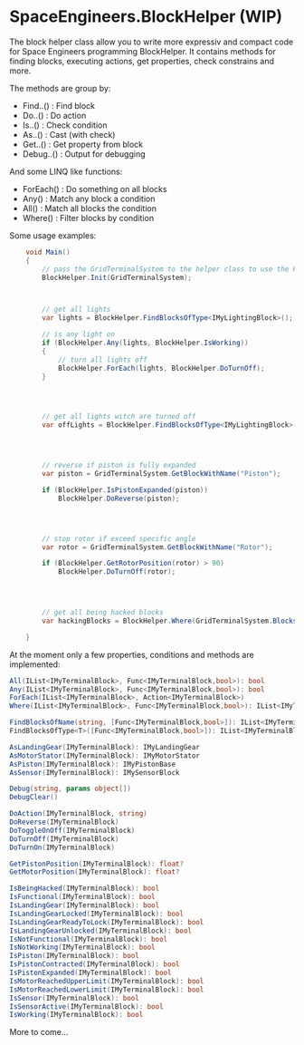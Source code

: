 SpaceEngineers.BlockHelper (WIP)
================================

The block helper class allow you to write more expressiv and compact code for Space Engineers programming BlockHelper.
It contains methods for finding blocks, executing actions, get properties, check constrains and more.

The methods are group by:
- Find..() : Find block
- Do..() : Do action
- Is..() : Check condition
- As..() : Cast (with check)
- Get..() : Get property from block
- Debug..() : Output for debugging

And some LINQ like functions:
- ForEach() : Do something on all blocks
- Any() : Match any block a condition
- All() : Match all blocks the condition
- Where() : Filter blocks by condition

Some usage examples:
```csharp
    void Main()
    {
        // pass the GridTerminalSystem to the helper class to use the Find..() methods
        BlockHelper.Init(GridTerminalSystem);



        // get all lights
        var lights = BlockHelper.FindBlocksOfType<IMyLightingBlock>();

        // is any light on
        if (BlockHelper.Any(lights, BlockHelper.IsWorking))
        {
            // turn all lights off
            BlockHelper.ForEach(lights, BlockHelper.DoTurnOff);
        }




        // get all lights witch are turned off
        var offLights = BlockHelper.FindBlocksOfType<IMyLightingBlock>(BlockHelper.IsNotWorking);




        // reverse if piston is fully expanded
        var piston = GridTerminalSystem.GetBlockWithName("Piston");

        if (BlockHelper.IsPistonExpanded(piston))
            BlockHelper.DoReverse(piston);




        // stop rotor if exceed specific angle
        var rotor = GridTerminalSystem.GetBlockWithName("Rotor");

        if (BlockHelper.GetRotorPosition(rotor) > 90)
            BlockHelper.DoTurnOff(rotor);



            
        // get all being hacked blocks
        var hackingBlocks = BlockHelper.Where(GridTerminalSystem.Blocks, BlockHelper.IsBeingHacked);

    }
```

At the moment only a few properties, conditions and methods are implemented:

```csharp
All(IList<IMyTerminalBlock>, Func<IMyTerminalBlock,bool>): bool 
Any(IList<IMyTerminalBlock>, Func<IMyTerminalBlock,bool>): bool 
ForEach(IList<IMyTerminalBlock>, Action<IMyTerminalBlock>) 
Where(IList<IMyTerminalBlock>, Func<IMyTerminalBlock,bool>): IList<IMyTerminalBlock> 

FindBlocksOfName(string, [Func<IMyTerminalBlock,bool>]): IList<IMyTerminalBlock> 
FindBlocksOfType<T>([Func<IMyTerminalBlock,bool>]): IList<IMyTerminalBlock> 

AsLandingGear(IMyTerminalBlock): IMyLandingGear 
AsMotorStator(IMyTerminalBlock): IMyMotorStator
AsPiston(IMyTerminalBlock): IMyPistonBase 
AsSensor(IMyTerminalBlock): IMySensorBlock 

Debug(string, params object[]) 
DebugClear() 

DoAction(IMyTerminalBlock, string) 
DoReverse(IMyTerminalBlock) 
DoToggleOnOff(IMyTerminalBlock) 
DoTurnOff(IMyTerminalBlock) 
DoTurnOn(IMyTerminalBlock) 

GetPistonPosition(IMyTerminalBlock): float? 
GetMotorPosition(IMyTerminalBlock): float? 

IsBeingHacked(IMyTerminalBlock): bool 
IsFunctional(IMyTerminalBlock): bool 
IsLandingGear(IMyTerminalBlock): bool 
IsLandingGearLocked(IMyTerminalBlock): bool 
IsLandingGearReadyToLock(IMyTerminalBlock): bool 
IsLandingGearUnlocked(IMyTerminalBlock): bool 
IsNotFunctional(IMyTerminalBlock): bool 
IsNotWorking(IMyTerminalBlock): bool 
IsPiston(IMyTerminalBlock): bool 
IsPistonContracted(IMyTerminalBlock): bool 
IsPistonExpanded(IMyTerminalBlock): bool 
IsMotorReachedUpperLimit(IMyTerminalBlock): bool 
IsMotorReachedLowerLimit(IMyTerminalBlock): bool 
IsSensor(IMyTerminalBlock): bool 
IsSensorActive(IMyTerminalBlock): bool 
IsWorking(IMyTerminalBlock): bool
```

More to come...
